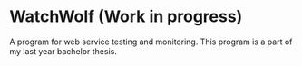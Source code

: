 # WatchWolf (Work in progress)
A program for web service testing and monitoring.
This program is a part of my last year bachelor thesis.
